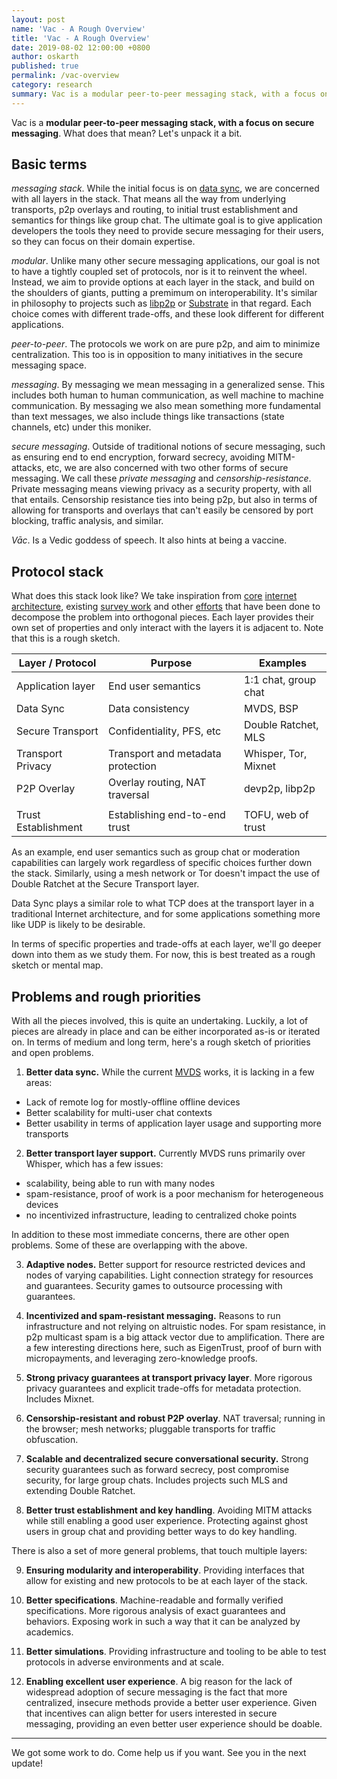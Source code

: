 ```yaml
---
layout: post
name: 'Vac - A Rough Overview'
title: 'Vac - A Rough Overview'
date: 2019-08-02 12:00:00 +0800
author: oskarth
published: true
permalink: /vac-overview
category: research
summary: Vac is a modular peer-to-peer messaging stack, with a focus on secure messaging. Overview of terms, stack and open problems.
---
```


Vac is a **modular peer-to-peer messaging stack, with a focus on secure messaging**. What does that mean? Let's unpack it a bit.

## Basic terms

_messaging stack_. While the initial focus is on [data sync](https://vac.dev/p2p-data-sync-for-mobile), we are concerned with all layers in the stack. That means all the way from underlying transports, p2p overlays and routing, to initial trust establishment and semantics for things like group chat. The ultimate goal is to give application developers the tools they need to provide secure messaging for their users, so they can focus on their domain expertise.

_modular_. Unlike many other secure messaging applications, our goal is not to have a tightly coupled set of protocols, nor is it to reinvent the wheel. Instead, we aim to provide options at each layer in the stack, and build on the shoulders of giants, putting a premimum on interoperability. It's similar in philosophy to projects such as [libp2p](https://libp2p.io/) or [Substrate](https://www.parity.io/substrate/) in that regard. Each choice comes with different trade-offs, and these look different for different applications.

_peer-to-peer_. The protocols we work on are pure p2p, and aim to minimize centralization. This too is in opposition to many initiatives in the secure messaging space.

_messaging_. By messaging we mean messaging in a generalized sense. This includes both human to human communication, as well machine to machine communication. By messaging we also mean something more fundamental than text messages, we also include things like transactions (state channels, etc) under this moniker.

_secure messaging_. Outside of traditional notions of secure messaging, such as ensuring end to end encryption, forward secrecy, avoiding MITM-attacks, etc, we are also concerned with two other forms of secure messaging. We call these _private messaging_ and _censorship-resistance_. Private messaging means viewing privacy as a security property, with all that entails. Censorship resistance ties into being p2p, but also in terms of allowing for transports and overlays that can't easily be censored by port blocking, traffic analysis, and similar.

_Vāc_. Is a Vedic goddess of speech. It also hints at being a vaccine.

## Protocol stack

What does this stack look like? We take inspiration from [core](https://tools.ietf.org/html/rfc793) [internet architecture](https://www.ietf.org/rfc/rfc1122.txt), existing [survey work](http://cacr.uwaterloo.ca/techreports/2015/cacr2015-02.pdf) and other [efforts](https://code.briarproject.org/briar/briar/wikis/A-Quick-Overview-of-the-Protocol-Stack) that have been done to decompose the problem into orthogonal pieces. Each layer provides their own set of properties and only interact with the layers it is adjacent to. Note that this is a rough sketch.

| Layer / Protocol    | Purpose                           | Examples             |
| ------------------- | --------------------------------- | -------------------- |
| Application layer   | End user semantics                | 1:1 chat, group chat |
| Data Sync           | Data consistency                  | MVDS, BSP            |
| Secure Transport    | Confidentiality, PFS, etc         | Double Ratchet, MLS  |
| Transport Privacy   | Transport and metadata protection | Whisper, Tor, Mixnet |
| P2P Overlay         | Overlay routing, NAT traversal    | devp2p, libp2p       |
|                     |                                   |
| Trust Establishment | Establishing end-to-end trust     | TOFU, web of trust   |

As an example, end user semantics such as group chat or moderation capabilities can largely work regardless of specific choices further down the stack. Similarly, using a mesh network or Tor doesn't impact the use of Double Ratchet at the Secure Transport layer.

Data Sync plays a similar role to what TCP does at the transport layer in a traditional Internet architecture, and for some applications something more like UDP is likely to be desirable.

In terms of specific properties and trade-offs at each layer, we'll go deeper down into them as we study them. For now, this is best treated as a rough sketch or mental map.

## Problems and rough priorities

With all the pieces involved, this is quite an undertaking. Luckily, a lot of pieces are already in place and can be either incorporated as-is or iterated on. In terms of medium and long term, here's a rough sketch of priorities and open problems.

1. **Better data sync.** While the current [MVDS](https://specs.vac.dev/specs/mvds.html) works, it is lacking in a few areas:

- Lack of remote log for mostly-offline offline devices
- Better scalability for multi-user chat contexts
- Better usability in terms of application layer usage and supporting more transports

2. **Better transport layer support.** Currently MVDS runs primarily over Whisper, which has a few issues:

- scalability, being able to run with many nodes
- spam-resistance, proof of work is a poor mechanism for heterogeneous devices
- no incentivized infrastructure, leading to centralized choke points

In addition to these most immediate concerns, there are other open problems. Some of these are overlapping with the above.

3. **Adaptive nodes.** Better support for resource restricted devices and nodes of varying capabilities. Light connection strategy for resources and guarantees. Security games to outsource processing with guarantees.

4. **Incentivized and spam-resistant messaging.** Reasons to run infrastructure and not relying on altruistic nodes. For spam resistance, in p2p multicast spam is a big attack vector due to amplification. There are a few interesting directions here, such as EigenTrust, proof of burn with micropayments, and leveraging zero-knowledge proofs.

5. **Strong privacy guarantees at transport privacy layer**. More rigorous privacy guarantees and explicit trade-offs for metadata protection. Includes Mixnet.
6. **Censorship-resistant and robust P2P overlay**. NAT traversal; running in the browser; mesh networks; pluggable transports for traffic obfuscation.

7. **Scalable and decentralized secure conversational security.** Strong security guarantees such as forward secrecy, post compromise security, for large group chats. Includes projects such MLS and extending Double Ratchet.

8. **Better trust establishment and key handling**. Avoiding MITM attacks while still enabling a good user experience. Protecting against ghost users in group chat and providing better ways to do key handling.

There is also a set of more general problems, that touch multiple layers:

9. **Ensuring modularity and interoperability**. Providing interfaces that allow for existing and new protocols to be at each layer of the stack.

10. **Better specifications**. Machine-readable and formally verified specifications. More rigorous analysis of exact guarantees and behaviors. Exposing work in such a way that it can be analyzed by academics.

11. **Better simulations**. Providing infrastructure and tooling to be able to test protocols in adverse environments and at scale.

12. **Enabling excellent user experience**. A big reason for the lack of widespread adoption of secure messaging is the fact that more centralized, insecure methods provide a better user experience. Given that incentives can align better for users interested in secure messaging, providing an even better user experience should be doable.

---

We got some work to do. Come help us if you want. See you in the next update!
